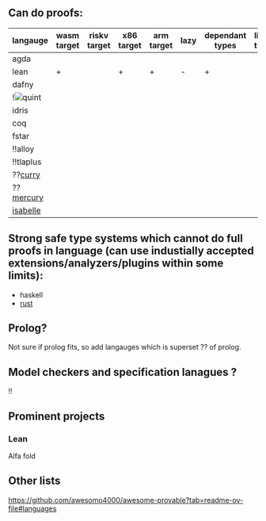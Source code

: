 ## Can do proofs:
| langauge| wasm target | riskv target | x86 target | arm target | lazy | dependant types | linear types | bootstrapped |  general purpose | 
| --------| ------------| -------------| -----------| -----------|------|-----------------|--------------| -------------| -----------------|
| agda    |
| lean    |    +        |              | +           |      +    | -    | +               |               |     +       |       +            |
| dafny   | |             |               |         |          |                    |         |            |       +             |
| !![quint](https://quint-lang.org/)   |
| idris |               
| coq| |             |               |         |          |                    |         |            |       -             |
| fstar |               |             |               |         |          |                    |         |            |       +             |
| !!alloy |
| !!tlaplus|
| ??[curry](https://curry-lang.org/) |  |             |               |         |          |                    |         |            |       +             |
| ??[mercury](https://mercurylang.org/) | 
| [isabelle](https://isabelle.in.tum.de/)
## Strong safe type systems which cannot do full proofs in language (can use industially accepted extensions/analyzers/plugins within some limits):
- haskell
- [rust](https://github.com/newca12/awesome-rust-formalized-reasoning?tab=readme-ov-file#verification) 

## Prolog?

Not sure if prolog fits, so add langauges which is superset ?? of prolog.

## Model checkers and specification lanagues ?

!!

## Prominent projects

### Lean

Alfa fold


## Other lists

https://github.com/awesomo4000/awesome-provable?tab=readme-ov-file#languages
